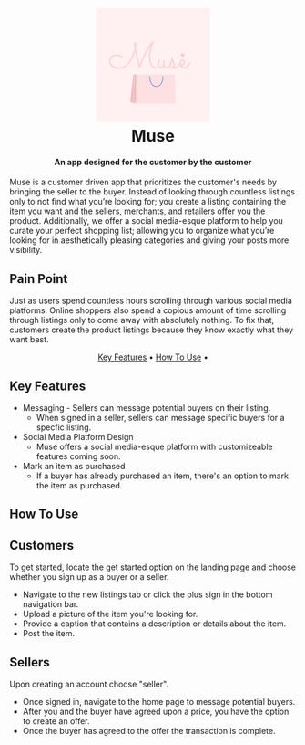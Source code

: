 <h1 align="center">
  <br>
  <a href="muse-shopping.com">
    <img src="app/assets/images/Muse-2.png" alt="Muse" width="200"></a>
  <br>
  Muse
  <br>
</h1>

<h4 align="center">An app designed for the customer by the customer</h4>

Muse is a customer driven app that prioritizes the customer's needs by bringing the seller to the buyer. Instead of looking through countless listings only to not find what you’re looking for; you create a listing containing the item you want and the sellers, merchants, and retailers offer you the product. Additionally, we offer a social media-esque platform to help you curate your perfect shopping list; allowing you to organize what you’re looking for in aesthetically pleasing categories and giving your posts more visibility. 

## Pain Point 
Just as users spend countless hours scrolling through various social media platforms. Online shoppers also spend a copious  amount of time scrolling through listings only to come away with absolutely nothing. To fix that, customers create the product listings because they know exactly what they want best.

<p align="center">
  <a href="#key-features">Key Features</a> •
  <a href="#how-to-use">How To Use</a> •
</p>

## Key Features

* Messaging - Sellers can message potential buyers on their listing.
  - When signed in a seller, sellers can message specific buyers for a specfic listing.
* Social Media Platform Design
  - Muse offers a social media-esque platform with customizeable features coming soon.
* Mark an item as purchased
  - If a buyer has already purchased an item, there's an option to mark the item as purchased.

## How To Use

## Customers 
To get started, locate the get started option on the landing page and choose whether you sign up as a buyer or a seller. 
- Navigate to the new listings tab or click the plus sign in the bottom navigation bar.
- Upload a picture of the item you're looking for.
- Provide a caption that contains a description or details about the item.
- Post the item.

## Sellers 

Upon creating an account choose "seller".
- Once signed in, navigate to the home page to message potential buyers.
- After you and the buyer have agreed upon a price, you have the option to create an offer.
- Once the buyer has agreed to the offer the transaction is complete.
